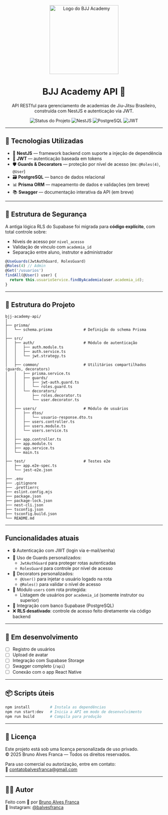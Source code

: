 
<div align="center">
  <img src="https://i.imgur.com/WdGink9.png" alt="Logo do BJJ Academy" width="220" />

  <h1>BJJ Academy API 🥋</h1>
  <p>API RESTful para gerenciamento de academias de Jiu-Jitsu Brasileiro, construída com NestJS e autenticação via JWT.</p>

  <p align="center">
    <img src="https://img.shields.io/badge/status-em%20desenvolvimento-yellow" alt="Status do Projeto" />
    <img src="https://img.shields.io/badge/NestJS-v10.x-red" alt="NestJS" />
    <img src="https://img.shields.io/badge/PostgreSQL-SQL-blue" alt="PostgreSQL" />
    <img src="https://img.shields.io/badge/JWT-autentica%C3%A7%C3%A3o-green" alt="JWT" />
  </p>
</div>

---

## 🚀 Tecnologias Utilizadas

- 🧠 **NestJS** — framework backend com suporte a injeção de dependência
- 🔐 **JWT** — autenticação baseada em tokens
- 🛡 **Guards & Decorators** — proteção por nível de acesso (ex: `@Roles(4)`, `@User`)
- 🗃 **PostgreSQL** — banco de dados relacional
- 📊 **Prisma ORM** — mapeamento de dados e validações (em breve)
- 📚 **Swagger** — documentação interativa da API (em breve)

---

## 🔐 Estrutura de Segurança

A antiga lógica RLS do Supabase foi migrada para **código explícito**, com total controle sobre:

- Níveis de acesso por `nivel_acesso`
- Validação de vínculo com `academia_id`
- Separação entre aluno, instrutor e administrador

```ts
@UseGuards(JwtAuthGuard, RolesGuard)
@Roles(4) // Admin
@Get('/usuarios')
findAll(@User() user) {
  return this.usuarioService.findByAcademia(user.academia_id);
}
```

---

## 📁 Estrutura do Projeto

```
bjj-academy-api/
│
├── prisma/
│   └── schema.prisma              # Definição do schema Prisma
│
├── src/
│   ├── auth/                      # Módulo de autenticação
│   │   ├── auth.module.ts
│   │   ├── auth.service.ts
│   │   └── jwt.strategy.ts
│   │
│   ├── common/                    # Utilitários compartilhados (guards, decorators)
│   │   ├── prisma.service.ts
│   │   ├── guards/
│   │   │   ├── jwt-auth.guard.ts
│   │   │   └── roles.guard.ts
│   │   └── decorators/
│   │       ├── roles.decorator.ts
│   │       └── user.decorator.ts
│   │
│   ├── users/                     # Módulo de usuários
│   │   ├── dtos/
│   │   │   └── usuario-response.dto.ts
│   │   ├── users.controller.ts
│   │   ├── users.module.ts
│   │   └── users.service.ts
│   │
│   ├── app.controller.ts
│   ├── app.module.ts
│   ├── app.service.ts
│   └── main.ts
│
├── test/                          # Testes e2e
│   ├── app.e2e-spec.ts
│   └── jest-e2e.json
│
├── .env
├── .gitignore
├── .prettierrc
├── eslint.config.mjs
├── package.json
├── package-lock.json
├── nest-cli.json
├── tsconfig.json
├── tsconfig.build.json
└── README.md
```

---

## Funcionalidades atuais

- 🔒 Autenticação com JWT (login via e-mail/senha)
- 🧠 Uso de Guards personalizados:
  - `JwtAuthGuard` para proteger rotas autenticadas
  - `RolesGuard` para controle por nível de acesso
- 🧩 Decorators personalizados:
  - `@User()` para injetar o usuário logado na rota
  - `@Roles()` para validar o nível de acesso
- 📁 Módulo `users` com rota protegida:
  - Listagem de usuários por `academia_id` (somente instrutor ou superior)
- 🎯 Integração com banco Supabase (PostgreSQL)
- ❌ **RLS desativado**: controle de acesso feito diretamente via código backend

---

## 🚧 Em desenvolvimento

- [ ] Registro de usuários
- [ ] Upload de avatar
- [ ] Integração com Supabase Storage
- [ ] Swagger completo (`/api`)
- [ ] Conexão com o app React Native

---

## 📦 Scripts úteis

```bash
npm install         # Instala as dependências
npm run start:dev   # Inicia a API em modo de desenvolvimento
npm run build       # Compila para produção
```

---

## 📄 Licença

Este projeto está sob uma licença personalizada de uso privado.  
© 2025 Bruno Alves Franca — Todos os direitos reservados.

Para uso comercial ou autorização, entre em contato:  
📩 [contatobalvesfranca@gmail.com](mailto:contatobalvesfranca@gmail.com)

---

## 👨‍💻 Autor

Feito com 💙 por [Bruno Alves Franca](https://github.com/balvesfranca)  
📸 Instagram: [@balvesfranca](https://instagram.com/balvesfranca)

